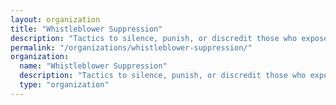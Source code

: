 ```yaml
---
layout: organization
title: "Whistleblower Suppression"
description: "Tactics to silence, punish, or discredit those who expose wrongdoing within organizations."
permalink: "/organizations/whistleblower-suppression/"
organization:
  name: "Whistleblower Suppression"
  description: "Tactics to silence, punish, or discredit those who expose wrongdoing within organizations."
  type: "organization"
---
```



